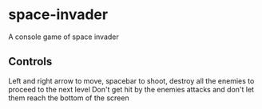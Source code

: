 # space-invader
A console game of space invader

## Controls
Left and right arrow to move, spacebar to shoot, destroy all the enemies to proceed to the next level
Don't get hit by the enemies attacks and don't let them reach the bottom of the screen

